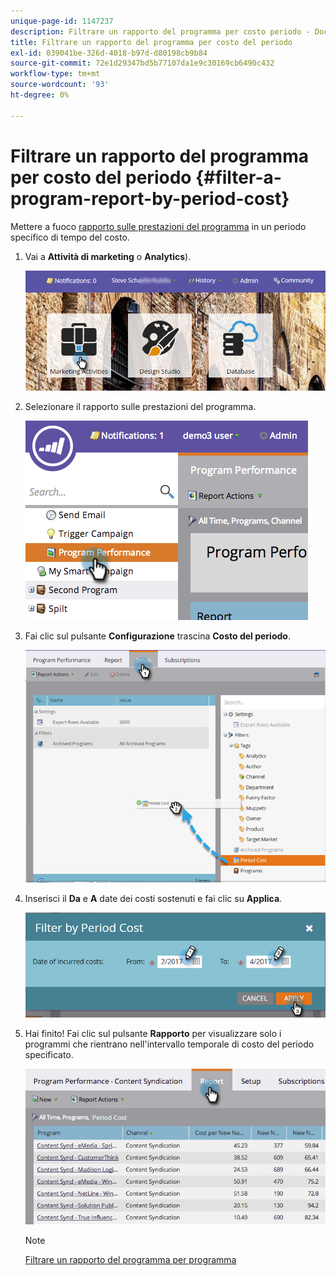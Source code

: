 ```yaml
---
unique-page-id: 1147237
description: Filtrare un rapporto del programma per costo periodo - Documenti Marketo - Documentazione del prodotto
title: Filtrare un rapporto del programma per costo del periodo
exl-id: 039041be-326d-4018-b97d-d80198cb9b84
source-git-commit: 72e1d29347bd5b77107da1e9c30169cb6490c432
workflow-type: tm+mt
source-wordcount: '93'
ht-degree: 0%

---
```


# Filtrare un rapporto del programma per costo del periodo {#filter-a-program-report-by-period-cost}

Mettere a fuoco [rapporto sulle prestazioni del programma](/help/marketo/product-docs/core-marketo-concepts/programs/program-performance-report/create-a-program-performance-report.md) in un periodo specifico di tempo del costo.

1. Vai a **Attività di marketing** o **Analytics**).

   ![](assets/login-marketing-activities-1.png)

1. Selezionare il rapporto sulle prestazioni del programma.

   ![](assets/image2014-9-23-16-3a22-3a52.png)

1. Fai clic sul pulsante **Configurazione** trascina **Costo del periodo**.

   ![](assets/lm-86194-1.png)

1. Inserisci il **Da** e **A** date dei costi sostenuti e fai clic su **Applica**.

   ![](assets/lm-86194-2a-hands.png)

1. Hai finito! Fai clic sul pulsante **Rapporto** per visualizzare solo i programmi che rientrano nell&#39;intervallo temporale di costo del periodo specificato.

   ![](assets/lm-86194-report-tab.png)

   >[!NOTE]
   >
   >[Filtrare un rapporto del programma per programma](/help/marketo/product-docs/core-marketo-concepts/programs/program-performance-report/filter-a-program-report-by-program.md)

